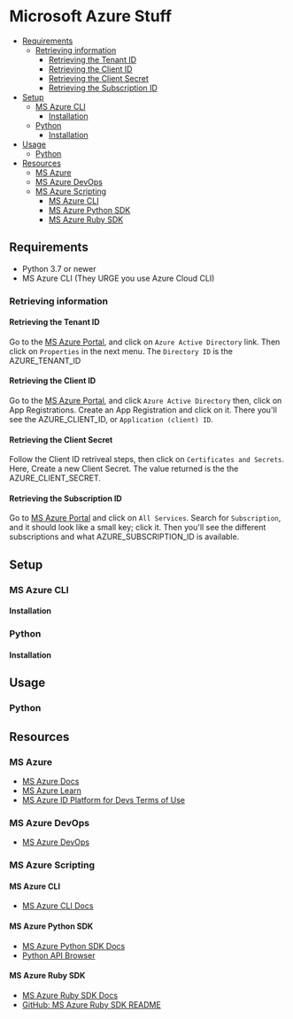 # Microsoft Azure Stuff

<!-- vim-markdown-toc GFM -->

* [Requirements](#requirements)
  * [Retrieving information](#retrieving-information)
    * [Retrieving the Tenant ID](#retrieving-the-tenant-id)
    * [Retrieving the Client ID](#retrieving-the-client-id)
    * [Retrieving the Client Secret](#retrieving-the-client-secret)
    * [Retrieving the Subscription ID](#retrieving-the-subscription-id)
* [Setup](#setup)
  * [MS Azure CLI](#ms-azure-cli)
    * [Installation](#installation)
  * [Python](#python)
    * [Installation](#installation-1)
* [Usage](#usage)
  * [Python](#python-1)
* [Resources](#resources)
  * [MS Azure](#ms-azure)
  * [MS Azure DevOps](#ms-azure-devops)
  * [MS Azure Scripting](#ms-azure-scripting)
    * [MS Azure CLI](#ms-azure-cli-1)
    * [MS Azure Python SDK](#ms-azure-python-sdk)
    * [MS Azure Ruby SDK](#ms-azure-ruby-sdk)

<!-- vim-markdown-toc -->

## Requirements

* Python 3.7 or newer
* MS Azure CLI (They URGE you use Azure Cloud CLI)

### Retrieving information

#### Retrieving the Tenant ID

Go to the [MS Azure Portal](https://portal.azure.com), and click on `Azure Active Directory` link. Then click on `Properties` in the next menu. The `Directory ID` is the AZURE_TENANT_ID

#### Retrieving the Client ID

Go to the [MS Azure Portal](https://portal.azure.com), and click `Azure Active Directory` then, click on App Registrations. Create an App Registration and click on it. There you'll see the AZURE_CLIENT_ID, or `Application (client) ID`.

#### Retrieving the Client Secret

Follow the Client ID retriveal steps, then click on `Certificates and Secrets`. Here, Create a new Client Secret. The value returned is the the AZURE_CLIENT_SECRET.

#### Retrieving the Subscription ID

Go to [MS Azure Portal](https://portal.azure.com) and click on `All Services`. Search for `Subscription`, and it should look like a small key; click it. Then you'll see the different subscriptions and what AZURE_SUBSCRIPTION_ID is available.

## Setup

### MS Azure CLI

#### Installation

### Python

#### Installation

## Usage

### Python

## Resources

### MS Azure

* [MS Azure Docs](https://docs.microsoft.com/en-us/azure/)
* [MS Azure Learn](https://docs.microsoft.com/en-us/learn/azure/)
* [MS Azure ID Platform for Devs Terms of Use](https://docs.microsoft.com/en-us/legal/microsoft-identity-platform/terms-of-use)

### MS Azure DevOps

* [MS Azure DevOps](https://docs.microsoft.com/en-us/azure/devops/)

### MS Azure Scripting

#### MS Azure CLI

* [MS Azure CLI Docs](https://docs.microsoft.com/en-us/cli/azure/)

#### MS Azure Python SDK

* [MS Azure Python SDK Docs](https://docs.microsoft.com/en-us/azure/python/)
* [Python API Browser](https://docs.microsoft.com/en-us/python/api/)

#### MS Azure Ruby SDK

* [MS Azure Ruby SDK Docs](https://azure.microsoft.com/en-us/develop/ruby/)
* [GitHub: MS Azure Ruby SDK README](https://github.com/Azure/azure-sdk-for-ruby/blob/master/README.md)
